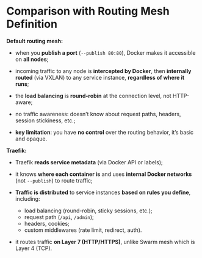 # Comparison with Routing Mesh Definition

**Default routing mesh:**

- when you **publish a port** (`--publish 80:80`), Docker makes it accessible on **all nodes**;
- incoming traffic to any node is **intercepted by Docker**, then **internally routed** (via VXLAN) to any service instance, **regardless of where it runs**;
- the **load balancing** is **round-robin** at the connection level, not HTTP-aware;
 

- no traffic awareness: doesn’t know about request paths, headers, session stickiness, etc.;
- **key limitation**: you have **no control** over the routing behavior, it’s basic and opaque.

**Traefik:**

- Traefik **reads service metadata** (via Docker API or labels);
- it knows **where each container is** and uses **internal Docker networks** (not `--publish`) to route traffic;
- **Traffic is distributed** to service instances **based on rules you define**, including:
  - load balancing (round-robin, sticky sessions, etc.);
  - request path (`/api`, `/admin`);
  - headers, cookies;
  - custom middlewares (rate limit, redirect, auth).


- it routes traffic **on Layer 7 (HTTP/HTTPS)**, unlike Swarm mesh which is Layer 4 (TCP).
